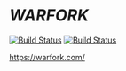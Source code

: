 # ___WARFORK___ 

[![Build Status][travis-badge]][travis-url]
[![Build Status][appveyor-badge]][appveyor-url]

https://warfork.com/

[travis-badge]: https://travis-ci.com/TeamForbiddenLLC/warfork-qfusion.svg?branch=master
[travis-url]: https://travis-ci.com/TeamForbiddenLLC/warfork-qfusion/
[appveyor-badge]: https://ci.appveyor.com/api/projects/status/kpu8ugd2fs22vm59?svg=true
[appveyor-url]: https://ci.appveyor.com/project/Warfork/warfork-qfusion

